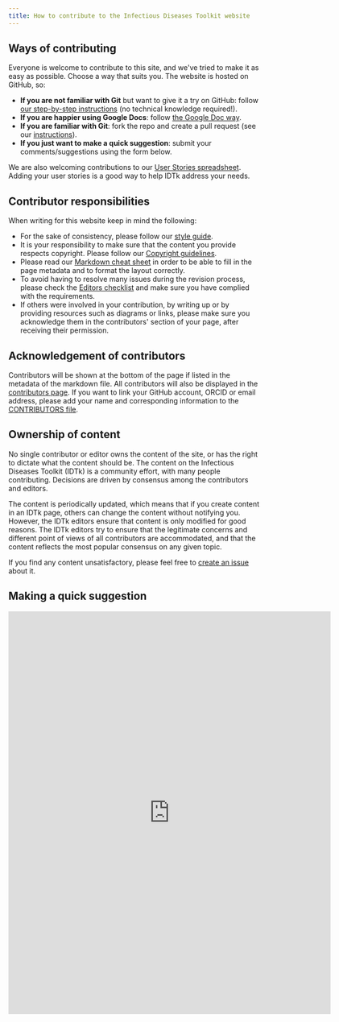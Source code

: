 ```yaml
---
title: How to contribute to the Infectious Diseases Toolkit website
---
```



## Ways of contributing

Everyone is welcome to contribute to this site, and we've tried to make it as easy as possible. Choose a way that suits you. The website is hosted on GitHub, so:

* **If you are not familiar with Git** but want to give it a try on GitHub: follow [our step-by-step instructions](/contribute/github_way) (no technical knowledge required!).
* **If you are happier using Google Docs**: follow [the Google Doc way](/contribute/google_doc_way).
* **If you are familiar with Git**: fork the repo and create a pull request (see our [instructions](/contribute/working_with_git)).
* **If you just want to make a quick suggestion**: submit your comments/suggestions using the form below.

We are also welcoming contributions to our [User Stories spreadsheet](https://docs.google.com/spreadsheets/d/1KTe9Zy9xU9TqhJtNVoBkiLHBXLEqGisitAoxLy6zz58/edit#gid=231577820). Adding your user stories is a good way to help IDTk address your needs.

## Contributor responsibilities

When writing for this website keep in mind the following:

* For the sake of consistency, please follow our [style guide](/contribute/style_guide).
* It is your responsibility to make sure that the content you provide respects copyright. Please follow our [Copyright guidelines](/contribute/copyright).
* Please read our [Markdown cheat sheet](/contribute/markdown_cheat_sheet) in order to be able to fill in the page metadata and to format the layout correctly.
* To avoid having to resolve many issues during the revision process, please check the [Editors checklist](/contribute/editors_checklist) and make sure you have complied with the requirements.
* If others were involved in your contribution, by writing up or by providing resources such as diagrams or links, please make sure you acknowledge them in the contributors' section of your page, after receiving their permission.

## Acknowledgement of contributors

Contributors will be shown at the bottom of the page if listed in the metadata of the markdown file. All contributors will also be displayed in the [contributors page](/about/contributors). If you want to link your GitHub account, ORCID or email address, please add your name and corresponding information to the [CONTRIBUTORS file](https://github.com/elixir-europe/infectious-diseases-toolkit/blob/main/_data/CONTRIBUTORS.yaml).

## Ownership of content

No single contributor or editor owns the content of the site, or has the right to dictate what the content should be. The content on the Infectious Diseases Toolkit (IDTk) is a community effort, with many people contributing. Decisions are driven by consensus among the contributors and editors.

The content is periodically updated, which means that if you create content in an IDTk page, others can change the content without notifying you. However, the IDTk editors ensure that content is only modified for good reasons. The IDTk editors try to ensure that the legitimate concerns and different point of views of all contributors are accommodated, and that the content reflects the most popular consensus on any given topic.

If you find any content unsatisfactory, please feel free to [create an issue](https://github.com/elixir-europe/infectious-diseases-toolkit/issues/new/choose) about it.


## Making a quick suggestion

<iframe src="https://docs.google.com/forms/d/e/1FAIpQLSel-txk2D-c8Uerp5rYTArACsAIVXgKSBCxtgEBrP1XG72nxw/viewform?embedded=true" width="640" height="800" frameborder="0" marginheight="0" marginwidth="0" scrolling="no" class="mt-1 w-100">Loading…</iframe>

